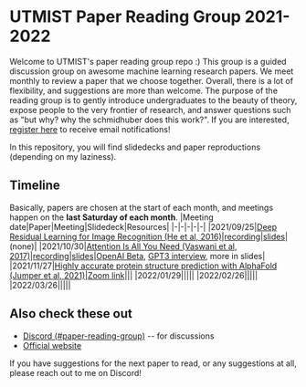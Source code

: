# UTMIST Paper Reading Group 2021-2022
Welcome to UTMIST's paper reading group repo :) This group is a guided discussion group on awesome machine learning research papers. We meet monthly to review a paper that we choose together. Overall, there is a lot of flexibility, and suggestions are more than welcome. The purpose of the reading group is to gently introduce undergraduates to the beauty of theory, expose people to the very frontier of research, and answer questions such as "but why? why the schmidhuber does this work?". If you are interested, [register here](https://forms.gle/ZewiGgxbgtw8xEuh6) to receive email notifications!  

In this repository, you will find slidedecks and paper reproductions (depending on my laziness).

## Timeline
Basically, papers are chosen at the start of each month, and meetings happen on the **last Saturday of each month**.
|Meeting date|Paper|Meeting|Slidedeck|Resources|
|-|-|-|-|-|
|2021/09/25|[Deep Residual Learning for Image Recognition (He et al, 2016)](https://arxiv.org/pdf/1512.03385.pdf)|[recording](https://youtu.be/w0UpZD1s5H0)|[slides](https://docs.google.com/presentation/d/1sUZ8Zt9j_4cRZCVv3uU74VsHsenBXCRcXgwNlSU_ayU/edit?usp=sharing)|(none)|
|2021/10/30|[Attention Is All You Need (Vaswani et al, 2017)](https://arxiv.org/pdf/1706.03762.pdf)|[recording](https://youtu.be/1YryXJpVHKI)|[slides](https://docs.google.com/presentation/d/1eUwp0F2ax0axiH8CasYIX-C4KkNji79cVb4PJOlwZGo/edit?usp=sharing)|[OpenAI Beta](https://beta.openai.com/), [GPT3 interview](https://youtu.be/PqbB07n_uQ4?t=25), more in slides|
|2021/11/27|[Highly accurate protein structure prediction with AlphaFold (Jumper et al, 2021)](https://www.nature.com/articles/s41586-021-03819-2)|[Zoom link](https://utoronto.zoom.us/j/87288841265)|||
|2022/01/29|||||
|2022/02/26|||||
|2022/03/26|||||

## Also check these out
* [Discord (#paper-reading-group)](https://discord.gg/88mSPw8) -- for discussions
* [Official website](https://utmist.gitlab.io/paper-reading-group)

If you have suggestions for the next paper to read, or any suggestions at all, please reach out to me on Discord!

